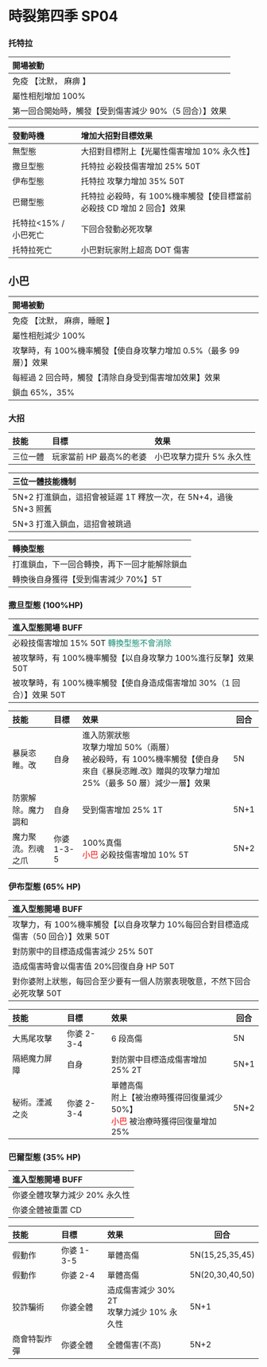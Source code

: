 # 時裂第四季 SP04

### 托特拉

| 開場被動                                               |
| :----------------------------------------------------- |
| 免疫 【沈默， 麻痹 】                                  |
| 屬性相剋增加 100%                                      |
| 第一回合開始時，觸發【受到傷害減少 90%（5 回合）】效果 |

| 發動時機              | 增加大招對目標效果                                                    |
| :-------------------- | :-------------------------------------------------------------------- |
| 無型態                | 大招對目標附上【光屬性傷害增加 10% 永久性】                           |
| 撒旦型態              | 托特拉 必殺技傷害增加 25% 50T                                         |
| 伊布型態              | 托特拉 攻擊力增加 35% 50T                                             |
| 巴爾型態              | 托特拉 必殺時，有 100%機率觸發【使目標當前必殺技 CD 增加 2 回合】效果 |
| 托特拉<15% / 小巴死亡 | 下回合發動必死攻擊                                                    |
| 托特拉死亡            | 小巴對玩家附上超高 DOT 傷害                                           |

## 小巴

| 開場被動                                                           |
| :----------------------------------------------------------------- |
| 免疫 【沈默， 麻痹，睡眠 】                                        |
| 屬性相剋減少 100%                                                  |
| 攻擊時，有 100%機率觸發【使自身攻擊力增加 0.5%（最多 99 層）】效果 |
| 每經過 2 回合時，觸發【清除自身受到傷害增加效果】效果              |
| 鎖血 65%，35%                                                      |

### 大招

| **技能** | **目標**                | **效果**                 |
| :------- | :---------------------- | :----------------------- |
| 三位一體 | 玩家當前 HP 最高%的老婆 | 小巴攻擊力提升 5% 永久性 |

| 三位一體技能機制                                                 |
| :--------------------------------------------------------------- |
| 5N+2 打進鎖血，這招會被延遲 1T 釋放一次，在 5N+4，過後 5N+3 照舊 |
| 5N+3 打進入鎖血，這招會被跳過                                    |

| 轉換型態                                     |
| :------------------------------------------- |
| 打進鎖血，下一回合轉換，再下一回才能解除鎖血 |
| 轉換後自身獲得【受到傷害減少 70%】5T         |

### 撒旦型態 (100%HP)

| 進入型態開場 BUFF                                                          |
| :------------------------------------------------------------------------- |
| 必殺技傷害增加 15% 50T <span style="color:#138D75">轉換型態不會消除</span> |
| 被攻擊時，有 100%機率觸發【以自身攻擊力 100%進行反擊】效果 50T             |
| 被攻擊時，有 100%機率觸發【使自身造成傷害增加 30%（1 回合）】效果 50T      |

| **技能**           | **目標**   | **效果**                                                                                                                                       | 回合 |
| :----------------- | :--------- | :--------------------------------------------------------------------------------------------------------------------------------------------- | ---- |
| 暴戾恣睢。改       | 自身       | 進入防禦狀態<br>攻擊力增加 50%（兩層）<br>被必殺時，有 100%機率觸發【使自身來自《暴戾恣睢.改》贈與的攻擊力增加 25%（最多 50 層）減少一層】效果 | 5N   |
| 防禦解除。魔力調和 | 自身       | 受到傷害增加 25% 1T                                                                                                                            | 5N+1 |
| 魔力聚流。烈魂之爪 | 你婆 1-3-5 | 100%真傷<br><span style="color:red">小巴</span> 必殺技傷害增加 10% 5T                                                                          | 5N+2 |

### 伊布型態 (65% HP)

| 進入型態開場 BUFF                                                                  |
| :--------------------------------------------------------------------------------- |
| 攻擊力，有 100%機率觸發【以自身攻擊力 10%每回合對目標造成傷害（50 回合）】效果 50T |
| 對防禦中的目標造成傷害減少 25% 50T                                                 |
| 造成傷害時會以傷害值 20%回復自身 HP 50T                                            |
| 對你婆附上狀態，每回合至少要有一個人防禦表現敬意，不然下回合必死攻擊 50T           |

| **技能**       | **目標**   | **效果**                                                                                                         | 回合 |
| :------------- | :--------- | :--------------------------------------------------------------------------------------------------------------- | ---- |
| 大馬尾攻擊     | 你婆 2-3-4 | 6 段高傷                                                                                                         | 5N   |
| 隔絕魔力屏障   | 自身       | 對防禦中目標造成傷害增加 25% 2T                                                                                  | 5N+1 |
| 秘術。湮滅之炎 | 你婆 2-3-4 | 單體高傷<br>附上【被治療時獲得回復量減少 50%】<br><span style="color:red">小巴</span> 被治療時獲得回復量增加 25% | 5N+2 |

### 巴爾型態 (35% HP)

| 進入型態開場 BUFF             |
| :---------------------------- |
| 你婆全體攻擊力減少 20% 永久性 |
| 你婆全體被重置 CD             |

| **技能**     | **目標**   | **效果**                                     | 回合            |
| :----------- | :--------- | :------------------------------------------- | --------------- |
| 假動作       | 你婆 1-3-5 | 單體高傷                                     | 5N(15,25,35,45) |
| 假動作       | 你婆 2-4   | 單體高傷                                     | 5N(20,30,40,50) |
| 狡詐騙術     | 你婆全體   | 造成傷害減少 30% 2T<br>攻擊力減少 10% 永久性 | 5N+1            |
| 商會特製炸彈 | 你婆全體   | 全體傷害(不高)                               | 5N+2            |
